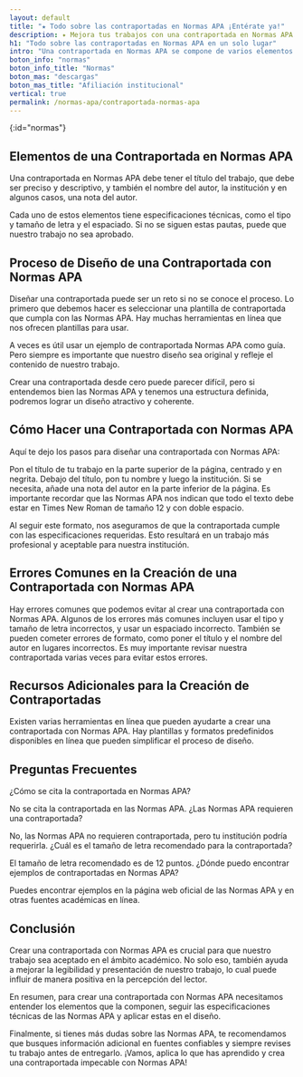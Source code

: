 ```yaml
---
layout: default
title: "★ Todo sobre las contraportadas en Normas APA ¡Entérate ya!"
description: ✦ Mejora tus trabajos con una contraportada en Normas APA. Aprende cómo hacer y diseñar una contraportada que destaque. Haz clic y aprende más!
h1: "Todo sobre las contraportadas en Normas APA en un solo lugar"
intro: "Una contraportada en Normas APA se compone de varios elementos que la hacen única. Entre estos se encuentra el título del trabajo, que debe ser preciso y descriptivo, y también el nombre del autor, la institución y en algunos casos, una nota del autor."
boton_info: "normas"
boton_info_title: "Normas"
boton_mas: "descargas"
boton_mas_title: "Afiliación institucional"
vertical: true
permalink: /normas-apa/contraportada-normas-apa
---
```

<!-- Anclaje para que la barra fijada no cubra el siguiente subtítulo -->
{:id="normas"}

## Elementos de una Contraportada en Normas APA

Una contraportada en Normas APA debe tener el título del trabajo, que debe ser preciso y descriptivo, y también el nombre del autor, la institución y en algunos casos, una nota del autor.

Cada uno de estos elementos tiene especificaciones técnicas, como el tipo y tamaño de letra y el espaciado. Si no se siguen estas pautas, puede que nuestro trabajo no sea aprobado.

## Proceso de Diseño de una Contraportada con Normas APA

Diseñar una contraportada puede ser un reto si no se conoce el proceso. Lo primero que debemos hacer es seleccionar una plantilla de contraportada que cumpla con las Normas APA. Hay muchas herramientas en línea que nos ofrecen plantillas para usar.

A veces es útil usar un ejemplo de contraportada Normas APA como guía. Pero siempre es importante que nuestro diseño sea original y refleje el contenido de nuestro trabajo.

Crear una contraportada desde cero puede parecer difícil, pero si entendemos bien las Normas APA y tenemos una estructura definida, podremos lograr un diseño atractivo y coherente.

## Cómo Hacer una Contraportada con Normas APA

Aquí te dejo los pasos para diseñar una contraportada con Normas APA:

Pon el título de tu trabajo en la parte superior de la página, centrado y en negrita.
Debajo del título, pon tu nombre y luego la institución.
Si se necesita, añade una nota del autor en la parte inferior de la página.
Es importante recordar que las Normas APA nos indican que todo el texto debe estar en Times New Roman de tamaño 12 y con doble espacio.

Al seguir este formato, nos aseguramos de que la contraportada cumple con las especificaciones requeridas. Esto resultará en un trabajo más profesional y aceptable para nuestra institución.

## Errores Comunes en la Creación de una Contraportada con Normas APA

Hay errores comunes que podemos evitar al crear una contraportada con Normas APA. Algunos de los errores más comunes incluyen usar el tipo y tamaño de letra incorrectos, y usar un espaciado incorrecto. También se pueden cometer errores de formato, como poner el título y el nombre del autor en lugares incorrectos. Es muy importante revisar nuestra contraportada varias veces para evitar estos errores.

## Recursos Adicionales para la Creación de Contraportadas

Existen varias herramientas en línea que pueden ayudarte a crear una contraportada con Normas APA. Hay plantillas y formatos predefinidos disponibles en línea que pueden simplificar el proceso de diseño.

## Preguntas Frecuentes

¿Cómo se cita la contraportada en Normas APA?

No se cita la contraportada en las Normas APA.
¿Las Normas APA requieren una contraportada?

No, las Normas APA no requieren contraportada, pero tu institución podría requerirla.
¿Cuál es el tamaño de letra recomendado para la contraportada?

El tamaño de letra recomendado es de 12 puntos.
¿Dónde puedo encontrar ejemplos de contraportadas en Normas APA?

Puedes encontrar ejemplos en la página web oficial de las Normas APA y en otras fuentes académicas en línea.
## Conclusión

Crear una contraportada con Normas APA es crucial para que nuestro trabajo sea aceptado en el ámbito académico. No solo eso, también ayuda a mejorar la legibilidad y presentación de nuestro trabajo, lo cual puede influir de manera positiva en la percepción del lector.

En resumen, para crear una contraportada con Normas APA necesitamos entender los elementos que la componen, seguir las especificaciones técnicas de las Normas APA y aplicar estas en el diseño.

Finalmente, si tienes más dudas sobre las Normas APA, te recomendamos que busques información adicional en fuentes confiables y siempre revises tu trabajo antes de entregarlo. ¡Vamos, aplica lo que has aprendido y crea una contraportada impecable con Normas APA!